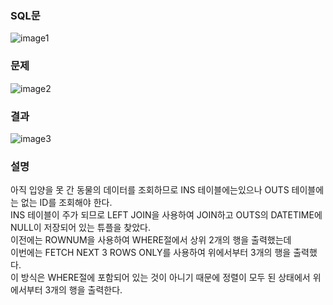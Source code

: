 ### SQL문
![image1](https://user-images.githubusercontent.com/123911778/263134173-50effc65-c530-49e4-a1a0-0d3b31a44853.PNG)

### 문제  
![image2](https://user-images.githubusercontent.com/123911778/263134175-96950054-0b45-4bd3-9a6d-f434e9416ac5.PNG)

### 결과
![image3](https://user-images.githubusercontent.com/123911778/263134176-8fcb0694-9ee5-4d15-9548-dc0bc96ddb50.PNG)

### 설명
아직 입양을 못 간 동물의 데이터를 조회하므로 INS 테이블에는있으나 OUTS 테이블에는 없는 ID를 조회해야 한다.                  
INS 테이블이 주가 되므로 LEFT JOIN을 사용하여 JOIN하고 OUTS의 DATETIME에 NULL이 저장되어 있는 튜플을 찾았다.                  
이전에는 ROWNUM을 사용하여 WHERE절에서 상위 2개의 행을 출력했는데                  
이번에는 FETCH NEXT 3 ROWS ONLY를 사용하여 위에서부터 3개의 행을 출력했다.                  
이 방식은 WHERE절에 포함되어 있는 것이 아니기 때문에 정렬이 모두 된 상태에서 위에서부터 3개의 행을 출력한다.                  

